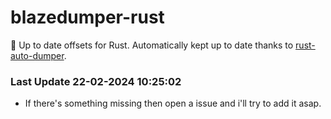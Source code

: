 # blazedumper-rust

🚀 Up to date offsets for Rust. Automatically kept up to date thanks to [rust-auto-dumper](https://github.com/Akandesh/rust-auto-dumper).


### Last Update 22-02-2024 10:25:02
- If there's something missing then open a issue and i'll try to add it asap.